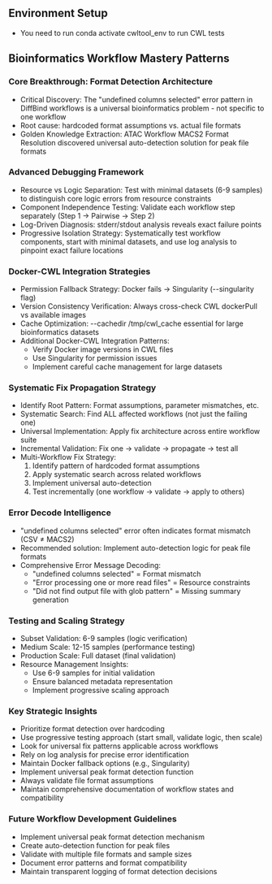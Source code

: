 ## Environment Setup
- You need to run conda activate cwltool_env to run CWL tests

## Bioinformatics Workflow Mastery Patterns

### Core Breakthrough: Format Detection Architecture
- Critical Discovery: The "undefined columns selected" error pattern in DiffBind workflows is a universal bioinformatics problem - not specific to one workflow
- Root cause: hardcoded format assumptions vs. actual file formats
- Golden Knowledge Extraction: ATAC Workflow MACS2 Format Resolution discovered universal auto-detection solution for peak file formats

### Advanced Debugging Framework
- Resource vs Logic Separation: Test with minimal datasets (6-9 samples) to distinguish core logic errors from resource constraints
- Component Independence Testing: Validate each workflow step separately (Step 1 → Pairwise → Step 2)
- Log-Driven Diagnosis: stderr/stdout analysis reveals exact failure points
- Progressive Isolation Strategy: Systematically test workflow components, start with minimal datasets, and use log analysis to pinpoint exact failure locations

### Docker-CWL Integration Strategies
- Permission Fallback Strategy: Docker fails → Singularity (--singularity flag)
- Version Consistency Verification: Always cross-check CWL dockerPull vs available images
- Cache Optimization: --cachedir /tmp/cwl_cache essential for large bioinformatics datasets
- Additional Docker-CWL Integration Patterns:
  - Verify Docker image versions in CWL files
  - Use Singularity for permission issues
  - Implement careful cache management for large datasets

### Systematic Fix Propagation Strategy
- Identify Root Pattern: Format assumptions, parameter mismatches, etc.
- Systematic Search: Find ALL affected workflows (not just the failing one)
- Universal Implementation: Apply fix architecture across entire workflow suite
- Incremental Validation: Fix one → validate → propagate → test all
- Multi-Workflow Fix Strategy:
  1. Identify pattern of hardcoded format assumptions
  2. Apply systematic search across related workflows
  3. Implement universal auto-detection
  4. Test incrementally (one workflow → validate → apply to others)

### Error Decode Intelligence
- "undefined columns selected" error often indicates format mismatch (CSV ≠ MACS2)
- Recommended solution: Implement auto-detection logic for peak file formats
- Comprehensive Error Message Decoding:
  - "undefined columns selected" = Format mismatch
  - "Error processing one or more read files" = Resource constraints
  - "Did not find output file with glob pattern" = Missing summary generation

### Testing and Scaling Strategy
- Subset Validation: 6-9 samples (logic verification)
- Medium Scale: 12-15 samples (performance testing)
- Production Scale: Full dataset (final validation)
- Resource Management Insights:
  - Use 6-9 samples for initial validation
  - Ensure balanced metadata representation
  - Implement progressive scaling approach

### Key Strategic Insights
- Prioritize format detection over hardcoding
- Use progressive testing approach (start small, validate logic, then scale)
- Look for universal fix patterns applicable across workflows
- Rely on log analysis for precise error identification
- Maintain Docker fallback options (e.g., Singularity)
- Implement universal peak format detection function
- Always validate file format assumptions
- Maintain comprehensive documentation of workflow states and compatibility

### Future Workflow Development Guidelines
- Implement universal peak format detection mechanism
- Create auto-detection function for peak files
- Validate with multiple file formats and sample sizes
- Document error patterns and format compatibility
- Maintain transparent logging of format detection decisions